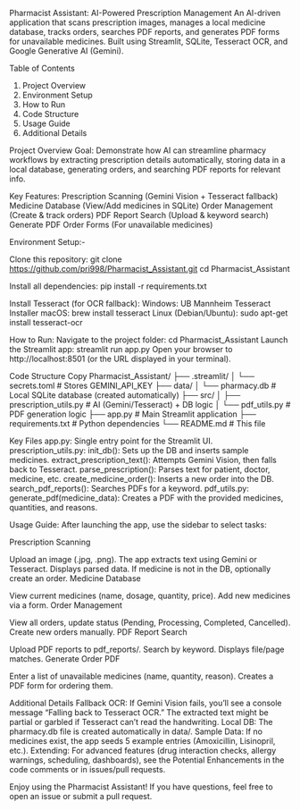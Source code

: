 Pharmacist Assistant: AI-Powered Prescription Management
An AI-driven application that scans prescription images, manages a local medicine database, tracks orders, searches PDF reports, and generates PDF forms for unavailable medicines. Built using Streamlit, SQLite, Tesseract OCR, and Google Generative AI (Gemini).


Table of Contents
1. Project Overview
2. Environment Setup
3. How to Run
4. Code Structure
5. Usage Guide
6. Additional Details

Project Overview
Goal: Demonstrate how AI can streamline pharmacy workflows by extracting prescription details automatically, storing data in a local database, generating orders, and searching PDF reports for relevant info.

Key Features:
Prescription Scanning (Gemini Vision + Tesseract fallback)
Medicine Database (View/Add medicines in SQLite)
Order Management (Create & track orders)
PDF Report Search (Upload & keyword search)
Generate PDF Order Forms (For unavailable medicines)

Environment Setup:-

Clone this repository:
git clone https://github.com/pri998/Pharmacist_Assistant.git
cd Pharmacist_Assistant

Install all dependencies:
pip install -r requirements.txt

Install Tesseract (for OCR fallback):
Windows: UB Mannheim Tesseract Installer
macOS: brew install tesseract
Linux (Debian/Ubuntu): sudo apt-get install tesseract-ocr


How to Run:
Navigate to the project folder:
cd Pharmacist_Assistant
Launch the Streamlit app:
streamlit run app.py
Open your browser to http://localhost:8501 (or the URL displayed in your terminal).


Code Structure
Copy
Pharmacist_Assistant/
├── .streamlit/
│   └── secrets.toml         # Stores GEMINI_API_KEY
├── data/
│   └── pharmacy.db          # Local SQLite database (created automatically)
├── src/
│   ├── prescription_utils.py  # AI (Gemini/Tesseract) + DB logic
│   └── pdf_utils.py           # PDF generation logic
├── app.py                  # Main Streamlit application
├── requirements.txt        # Python dependencies
└── README.md               # This file


Key Files
app.py: Single entry point for the Streamlit UI.
prescription_utils.py:
init_db(): Sets up the DB and inserts sample medicines.
extract_prescription_text(): Attempts Gemini Vision, then falls back to Tesseract.
parse_prescription(): Parses text for patient, doctor, medicine, etc.
create_medicine_order(): Inserts a new order into the DB.
search_pdf_reports(): Searches PDFs for a keyword.
pdf_utils.py:
generate_pdf(medicine_data): Creates a PDF with the provided medicines, quantities, and reasons.


Usage Guide:
After launching the app, use the sidebar to select tasks:

Prescription Scanning

Upload an image (.jpg, .png).
The app extracts text using Gemini or Tesseract.
Displays parsed data.
If medicine is not in the DB, optionally create an order.
Medicine Database

View current medicines (name, dosage, quantity, price).
Add new medicines via a form.
Order Management

View all orders, update status (Pending, Processing, Completed, Cancelled).
Create new orders manually.
PDF Report Search

Upload PDF reports to pdf_reports/.
Search by keyword.
Displays file/page matches.
Generate Order PDF

Enter a list of unavailable medicines (name, quantity, reason).
Creates a PDF form for ordering them.


Additional Details
Fallback OCR: If Gemini Vision fails, you’ll see a console message “Falling back to Tesseract OCR.” The extracted text might be partial or garbled if Tesseract can’t read the handwriting.
Local DB: The pharmacy.db file is created automatically in data/.
Sample Data: If no medicines exist, the app seeds 5 example entries (Amoxicillin, Lisinopril, etc.).
Extending: For advanced features (drug interaction checks, allergy warnings, scheduling, dashboards), see the Potential Enhancements in the code comments or in issues/pull requests.


Enjoy using the Pharmacist Assistant! If you have questions, feel free to open an issue or submit a pull request.